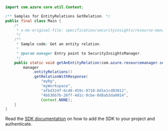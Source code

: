```java
import com.azure.core.util.Context;

/** Samples for EntityRelations GetRelation. */
public final class Main {
    /*
     * x-ms-original-file: specification/securityinsights/resource-manager/Microsoft.SecurityInsights/preview/2022-01-01-preview/examples/entities/relations/GetEntityRelationByName.json
     */
    /**
     * Sample code: Get an entity relation.
     *
     * @param manager Entry point to SecurityInsightsManager.
     */
    public static void getAnEntityRelation(com.azure.resourcemanager.securityinsights.SecurityInsightsManager manager) {
        manager
            .entityRelations()
            .getRelationWithResponse(
                "myRg",
                "myWorkspace",
                "afbd324f-6c48-459c-8710-8d1e1cd03812",
                "4bb36b7b-26ff-4d1c-9cbe-0d8ab3da0014",
                Context.NONE);
    }
}
```

Read the [SDK documentation](https://github.com/Azure/azure-sdk-for-java/blob/azure-resourcemanager-securityinsights_1.0.0-beta.3/sdk/securityinsights/azure-resourcemanager-securityinsights/README.md) on how to add the SDK to your project and authenticate.
